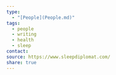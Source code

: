 ```yaml
---
type:
  - "[People](People.md)"
tags:
  - people
  - writing
  - health
  - sleep
contact: 
source: https://www.sleepdiplomat.com/
share: true
---
```



